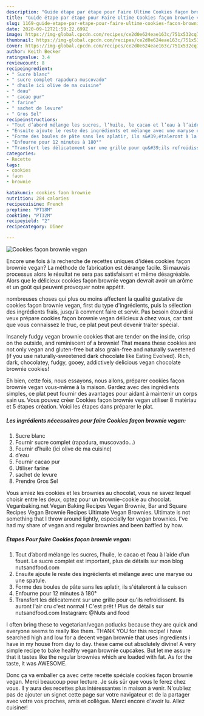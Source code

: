 ```yaml
---
description: "Guide étape par étape pour Faire Ultime Cookies façon brownie vegan"
title: "Guide étape par étape pour Faire Ultime Cookies façon brownie vegan"
slug: 1169-guide-etape-par-etape-pour-faire-ultime-cookies-facon-brownie-vegan
date: 2020-09-12T21:59:22.699Z
image: https://img-global.cpcdn.com/recipes/ce2d0e624eae163c/751x532cq70/cookies-facon-brownie-vegan-photo-principale-de-la-recette.jpg
thumbnail: https://img-global.cpcdn.com/recipes/ce2d0e624eae163c/751x532cq70/cookies-facon-brownie-vegan-photo-principale-de-la-recette.jpg
cover: https://img-global.cpcdn.com/recipes/ce2d0e624eae163c/751x532cq70/cookies-facon-brownie-vegan-photo-principale-de-la-recette.jpg
author: Keith Becker
ratingvalue: 3.4
reviewcount: 8
recipeingredient:
- " Sucre blanc"
- " sucre complet rapadura muscovado"
- " dhuile ici olive de ma cuisine"
- " deau"
- " cacao pur"
- " farine"
- " sachet de levure"
- " Gros Sel"
recipeinstructions:
- "Tout d’abord mélange les sucres, l’huile, le cacao et l’eau à l’aide d’un fouet. Le sucre complet est important, plus de détails sur mon blog nutsandfood.com"
- "Ensuite ajoute le reste des ingrédients et mélange avec une maryse ou une spatule."
- "Forme des boules de pâte sans les aplatir, ils s&#39;étaleront à la cuisson"
- "Enfourne pour 12 minutes à 180°"
- "Transfert les délicatement sur une grille pour qu&#39;ils refroidissent. Ils auront l&#39;air cru c&#39;est normal ! C&#39;est prêt ! Plus de détails sur nutsandfood.com Instagram: @Nuts and food"
categories:
- Recette
tags:
- cookies
- faon
- brownie

katakunci: cookies faon brownie 
nutrition: 284 calories
recipecuisine: French
preptime: "PT18M"
cooktime: "PT32M"
recipeyield: "2"
recipecategory: Dîner

---
```



![Cookies façon brownie vegan](https://img-global.cpcdn.com/recipes/ce2d0e624eae163c/751x532cq70/cookies-facon-brownie-vegan-photo-principale-de-la-recette.jpg)

Encore une fois à la recherche de recettes uniques d'idées cookies façon brownie vegan? La méthode de fabrication est dérange facile. Si mauvais processus alors le résultat ne sera pas satisfaisant et même désagréable. Alors que le délicieux cookies façon brownie vegan devrait avoir un arôme et un goût qui peuvent provoquer notre appétit.

nombreuses choses qui plus ou moins affectent la qualité gustative de cookies façon brownie vegan, first du type d'ingrédients, puis la sélection des ingrédients frais, jusqu'à comment faire et servir. Pas besoin étourdi si veux prépare cookies façon brownie vegan délicieux à chez vous, car tant que vous connaissez le truc, ce plat peut peut devenir traiter spécial.

Insanely fudgy vegan brownie cookies that are tender on the inside, crisp on the outside, and reminiscent of a brownie! That means these cookies are not only vegan and gluten-free but also grain-free and naturally sweetened (if you use naturally-sweetened dark chocolate like Eating Evolved). Rich, dark, chocolatey, fudgy, gooey, addictively delicious vegan chocolate brownie cookies!


Eh bien, cette fois, nous essayons, nous allons, préparer cookies façon brownie vegan vous-même à la maison. Gardez avec des ingrédients simples, ce plat peut fournir des avantages pour aidant à maintenir un corps sain us. Vous pouvez créer Cookies façon brownie vegan utiliser 8 matériau et 5 étapes création. Voici les étapes dans préparer le plat.

<!--inarticleads1-->

##### Les ingrédients nécessaires pour faire Cookies façon brownie vegan:

1.   Sucre blanc
1. Fournir  sucre complet (rapadura, muscovado...)
1. Fournir  d’huile (ici olive de ma cuisine)
1.   d’eau
1. Fournir  cacao pur
1. Utiliser  farine
1.   sachet de levure
1. Prendre  Gros Sel


Vous amiez les cookies et les brownies au chocolat, vous ne savez lequel choisir entre les deux, optez pour un brownie-cookie au chocolat. Veganbaking.net Vegan Baking Recipes Vegan Brownie, Bar and Square Recipes Vegan Brownie Recipes Ultimate Vegan Brownies. Ultimate is not something that I throw around lightly, especially for vegan brownies. I&#39;ve had my share of vegan and regular brownies and been baffled by how. 

<!--inarticleads2-->

##### Étapes Pour faire Cookies façon brownie vegan:

1. Tout d’abord mélange les sucres, l’huile, le cacao et l’eau à l’aide d’un fouet. Le sucre complet est important, plus de détails sur mon blog nutsandfood.com
1. Ensuite ajoute le reste des ingrédients et mélange avec une maryse ou une spatule.
1. Forme des boules de pâte sans les aplatir, ils s&#39;étaleront à la cuisson
1. Enfourne pour 12 minutes à 180°
1. Transfert les délicatement sur une grille pour qu&#39;ils refroidissent. Ils auront l&#39;air cru c&#39;est normal ! C&#39;est prêt ! Plus de détails sur nutsandfood.com Instagram: @Nuts and food


I often bring these to vegetarian/vegan potlucks because they are quick and everyone seems to really like them. THANK YOU for this recipe! i have searched high and low for a decent vegan brownie that uses ingredients i have in my house from day to day. these came out absolutely divine! A very simple recipe to bake healthy vegan brownie cupcakes. But let me assure that it tastes like the regular brownies which are loaded with fat. As for the taste, it was AWESOME. 


Donc ça va emballer ça avec cette recette spéciale cookies façon brownie vegan. Merci beaucoup pour lecture. Je suis sûr que vous le ferez chez vous. Il y aura des recettes plus  intéressantes in maison à venir. N'oubliez pas de ajouter un signet cette page sur votre navigateur et de la partager avec votre vos proches, amis et collègue. Merci encore d'avoir lu. Allez cuisiner!
